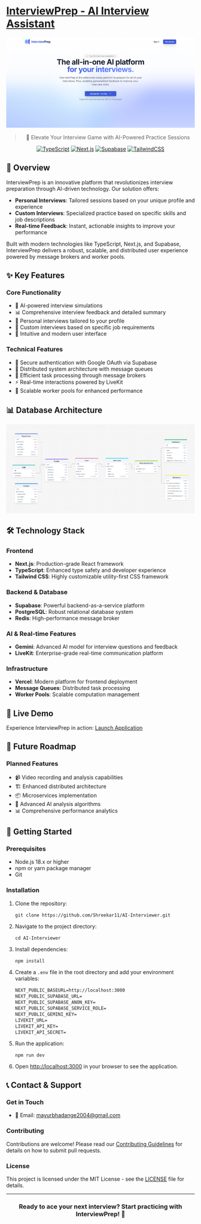 # [InterviewPrep - AI Interview Assistant](https://interviewprep-sigma.vercel.app/)

<div align="center">

![Landing Page](assets/landing.png)

> 🎯 Elevate Your Interview Game with AI-Powered Practice Sessions

[![TypeScript](https://img.shields.io/badge/TypeScript-007ACC?style=for-the-badge&logo=typescript&logoColor=white)](https://www.typescriptlang.org/)
[![Next.js](https://img.shields.io/badge/Next.js-000000?style=for-the-badge&logo=next.js&logoColor=white)](https://nextjs.org/)
[![Supabase](https://img.shields.io/badge/Supabase-181818?style=for-the-badge&logo=supabase&logoColor=white)](https://supabase.io/)
[![TailwindCSS](https://img.shields.io/badge/Tailwind_CSS-38B2AC?style=for-the-badge&logo=tailwind-css&logoColor=white)](https://tailwindcss.com/)

</div>

## 🌟 Overview

InterviewPrep is an innovative platform that revolutionizes interview preparation through AI-driven technology. Our solution offers:

- **Personal Interviews**: Tailored sessions based on your unique profile and experience
- **Custom Interviews**: Specialized practice based on specific skills and job descriptions
- **Real-time Feedback**: Instant, actionable insights to improve your performance

Built with modern technologies like TypeScript, Next.js, and Supabase, InterviewPrep delivers a robust, scalable, and distributed user experience powered by message brokers and worker pools.

## ✨ Key Features

### Core Functionality
- 🤖 AI-powered interview simulations
- 📊 Comprehensive interview feedback and detailed summary
- 🎯 Personal interviews tailored to your profile
- 🔄 Custom interviews based on specific job requirements
- 🎨 Intuitive and modern user interface

### Technical Features
- 🔐 Secure authentication with Google OAuth via Supabase
- 📡 Distributed system architecture with message queues
- 🚀 Efficient task processing through message brokers
- ⚡ Real-time interactions powered by LiveKit
- 🔄 Scalable worker pools for enhanced performance

## 📊 Database Architecture

![DB Diagram](assets/db_diagram.png)

## 🛠️ Technology Stack

### Frontend
- **Next.js**: Production-grade React framework
- **TypeScript**: Enhanced type safety and developer experience
- **Tailwind CSS**: Highly customizable utility-first CSS framework

### Backend & Database
- **Supabase**: Powerful backend-as-a-service platform
- **PostgreSQL**: Robust relational database system
- **Redis**: High-performance message broker

### AI & Real-time Features
- **Gemini**: Advanced AI model for interview questions and feedback
- **LiveKit**: Enterprise-grade real-time communication platform

### Infrastructure
- **Vercel**: Modern platform for frontend deployment
- **Message Queues**: Distributed task processing
- **Worker Pools**: Scalable computation management

## 🚀 Live Demo

Experience InterviewPrep in action: [Launch Application](https://interviewprep-sigma.vercel.app/)

## 🔮 Future Roadmap

### Planned Features
- 📹 Video recording and analysis capabilities
- 🏗️ Enhanced distributed architecture
- 📦 Microservices implementation
- 🤖 Advanced AI analysis algorithms
- 📊 Comprehensive performance analytics

## 🚀 Getting Started

### Prerequisites
- Node.js 18.x or higher
- npm or yarn package manager
- Git

### Installation

1. Clone the repository:

    ```
    git clone https://github.com/Shreekar11/AI-Interviewer.git
    ```

2. Navigate to the project directory:

    ```
    cd AI-Interviewer
    ```

3. Install dependencies:

    ```
    npm install
    ```

4. Create a `.env` file in the root directory and add your environment variables:

    ```
    NEXT_PUBLIC_BASEURL=http://localhost:3000
    NEXT_PUBLIC_SUPABASE_URL=
    NEXT_PUBLIC_SUPABASE_ANON_KEY=
    NEXT_PUBLIC_SUPABASE_SERVICE_ROLE=
    NEXT_PUBLIC_GEMINI_KEY=
    LIVEKIT_URL=
    LIVEKIT_API_KEY=
    LIVEKIT_API_SECRET=
    ```

5. Run the application:

    ```
    npm run dev
    ```

5. Open [http://localhost:3000](http://localhost:3000) in your browser to see the application.

## 📞 Contact & Support

### Get in Touch
- 📧 Email: mayurbhadange2004@gmail.com


### Contributing
Contributions are welcome! Please read our [Contributing Guidelines](CONTRIBUTING.md) for details on how to submit pull requests.

### License
This project is licensed under the MIT License - see the [LICENSE](LICENSE) file for details.

---

<div align="center">

### Ready to ace your next interview? Start practicing with InterviewPrep! 🚀

</div>
